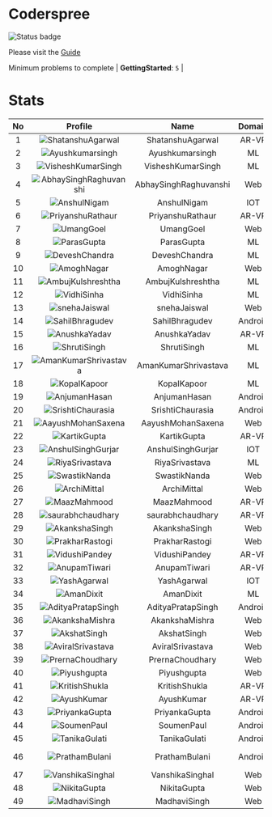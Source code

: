 
Coderspree
==========


![Status badge](https://github.com/InnogeeksOrganization/coderspree/actions/workflows/checkSubmission.yml/badge.svg)  


Please visit the [Guide](./Guide/README.md)  


Minimum problems to complete | **GettingStarted**: `5` |   

# Stats
  

|No|Profile|Name|Domain|Year|Solved|
| :---: | :---: | :---: | :---: | :---: | :---: |
|1|![ShatanshuAgarwal](https://avatars.githubusercontent.com/u/63258511?v=4&s=100)|ShatanshuAgarwal|AR-VR|3|19|
|2|![Ayushkumarsingh](https://avatars.githubusercontent.com/u/78909117?v=4&s=100)|Ayushkumarsingh|ML|2|16|
|3|![VisheshKumarSingh](https://avatars.githubusercontent.com/u/47525494?v=4&s=100)|VisheshKumarSingh|ML|2|15|
|4|![AbhaySinghRaghuvanshi](https://avatars.githubusercontent.com/u/84376218?v=4&s=100)|AbhaySinghRaghuvanshi|Web|2|15|
|5|![AnshulNigam](https://avatars.githubusercontent.com/u/74321084?v=4&s=100)|AnshulNigam|IOT|2|14|
|6|![PriyanshuRathaur](https://avatars.githubusercontent.com/u/86730388?v=4&s=100)|PriyanshuRathaur|AR-VR|2|13|
|7|![UmangGoel](https://avatars.githubusercontent.com/u/84376218?v=4&s=100)|UmangGoel|Web|3|13|
|8|![ParasGupta](https://avatars.githubusercontent.com/u/60445527?v=4&s=100)|ParasGupta|ML|3|12|
|9|![DeveshChandra](https://avatars.githubusercontent.com/u/82612473?v=4&s=100)|DeveshChandra|ML|2|12|
|10|![AmoghNagar](https://avatars.githubusercontent.com/u/84376218?v=4&s=100)|AmoghNagar|Web|3|12|
|11|![AmbujKulshreshtha](https://avatars.githubusercontent.com/u/82520623?v=4&s=100)|AmbujKulshreshtha|ML|2|11|
|12|![VidhiSinha](https://avatars.githubusercontent.com/u/83163944?v=4&s=100)|VidhiSinha|ML|2|11|
|13|![snehaJaiswal](https://avatars.githubusercontent.com/u/84376218?v=4&s=100)|snehaJaiswal|Web|2|11|
|14|![SahilBhragudev](https://avatars.githubusercontent.com/u/84376218?v=4&s=100)|SahilBhragudev|Android|2|10|
|15|![AnushkaYadav](https://avatars.githubusercontent.com/u/63538061?v=4&s=100)|AnushkaYadav|AR-VR|3|9|
|16|![ShrutiSingh](https://avatars.githubusercontent.com/u/82566938?v=4&s=100)|ShrutiSingh|ML|2|9|
|17|![AmanKumarShrivastava](https://avatars.githubusercontent.com/u/84376218?v=4&s=100)|AmanKumarShrivastava|ML|2|9|
|18|![KopalKapoor](https://avatars.githubusercontent.com/u/84376218?v=4&s=100)|KopalKapoor|ML|2|9|
|19|![AnjumanHasan](https://avatars.githubusercontent.com/u/84376218?v=4&s=100)|AnjumanHasan|Android|2|9|
|20|![SrishtiChaurasia](https://avatars.githubusercontent.com/u/84376218?v=4&s=100)|SrishtiChaurasia|Android|2|9|
|21|![AayushMohanSaxena](https://avatars.githubusercontent.com/u/84376218?v=4&s=100)|AayushMohanSaxena|Web|2|9|
|22|![KartikGupta](https://avatars.githubusercontent.com/u/57028920?v=4&s=100)|KartikGupta|AR-VR|3|8|
|23|![AnshulSinghGurjar](https://avatars.githubusercontent.com/u/90499262?v=4&s=100)|AnshulSinghGurjar|IOT|2|8|
|24|![RiyaSrivastava](https://avatars.githubusercontent.com/u/84376218?v=4&s=100)|RiyaSrivastava|ML|2|8|
|25|![SwastikNanda](https://avatars.githubusercontent.com/u/84376218?v=4&s=100)|SwastikNanda|Web|2|8|
|26|![ArchiMittal](https://avatars.githubusercontent.com/u/84376218?v=4&s=100)|ArchiMittal|Web|2|8|
|27|![MaazMahmood](https://avatars.githubusercontent.com/u/83294849?v=4&s=100)|MaazMahmood|AR-VR|2|7|
|28|![saurabhchaudhary](https://avatars.githubusercontent.com/u/54533861?v=4&s=100)|saurabhchaudhary|AR-VR|3|7|
|29|![AkankshaSingh](https://avatars.githubusercontent.com/u/84376218?v=4&s=100)|AkankshaSingh|Web|2|7|
|30|![PrakharRastogi](https://avatars.githubusercontent.com/u/84376218?v=4&s=100)|PrakharRastogi|Web|3|7|
|31|![VidushiPandey](https://avatars.githubusercontent.com/u/86524341?v=4&s=100)|VidushiPandey|AR-VR|2|6|
|32|![AnupamTiwari](https://avatars.githubusercontent.com/u/81892907?v=4&s=100)|AnupamTiwari|AR-VR|2|6|
|33|![YashAgarwal](https://avatars.githubusercontent.com/u/59206738?v=4&s=100)|YashAgarwal|IOT|3|6|
|34|![AmanDixit](https://avatars.githubusercontent.com/u/82611683?v=4&s=100)|AmanDixit|ML|2|6|
|35|![AdityaPratapSingh](https://avatars.githubusercontent.com/u/84376218?v=4&s=100)|AdityaPratapSingh|Android|2|6|
|36|![AkankshaMishra](https://avatars.githubusercontent.com/u/84376218?v=4&s=100)|AkankshaMishra|Web|2|6|
|37|![AkshatSingh](https://avatars.githubusercontent.com/u/84376218?v=4&s=100)|AkshatSingh|Web|2|6|
|38|![AviralSrivastava](https://avatars.githubusercontent.com/u/84376218?v=4&s=100)|AviralSrivastava|Web|2|6|
|39|![PrernaChoudhary](https://avatars.githubusercontent.com/u/84376218?v=4&s=100)|PrernaChoudhary|Web|2|6|
|40|![Piyushgupta](https://avatars.githubusercontent.com/u/84376218?v=4&s=100)|Piyushgupta|Web|2|6|
|41|![KritishShukla](https://avatars.githubusercontent.com/u/84233260?v=4&s=100)|KritishShukla|AR-VR|2|5|
|42|![AyushKumar](https://avatars.githubusercontent.com/u/77633249?v=4&s=100)|AyushKumar|AR-VR|2|5|
|43|![PriyankaGupta](https://avatars.githubusercontent.com/u/84376218?v=4&s=100)|PriyankaGupta|Android|2|5|
|44|![SoumenPaul](https://avatars.githubusercontent.com/u/84376218?v=4&s=100)|SoumenPaul|Android|2|5|
|45|![TanikaGulati](https://avatars.githubusercontent.com/u/84376218?v=4&s=100)|TanikaGulati|Android|2|5|
|46|![PrathamBulani](https://avatars.githubusercontent.com/u/84376218?v=4&s=100)|PrathamBulani|Android|Invalid Foldername|5|
|47|![VanshikaSinghal](https://avatars.githubusercontent.com/u/84376218?v=4&s=100)|VanshikaSinghal|Web|3|5|
|48|![NikitaGupta](https://avatars.githubusercontent.com/u/84376218?v=4&s=100)|NikitaGupta|Web|3|5|
|49|![MadhaviSingh](https://avatars.githubusercontent.com/u/84376218?v=4&s=100)|MadhaviSingh|Web|2|5|

